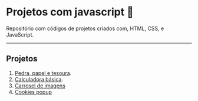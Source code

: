 # Projetos com javascript :rocket:
Repositório com códigos de projetos criados com, HTML, CSS, e JavaScript.

---

## Projetos

1. [Pedra, papel e tesoura](https://github.com/SkyG0D/projetos-js/tree/master/rock-paper-scissor).
2. [Calculadora básica](https://github.com/SkyG0D/projetos-js/tree/master/calculadora).
3. [Carrosel de imagens](https://github.com/SkyG0D/projetos-js/tree/master/carrousel)
4. [Cookies popup](https://github.com/SkyG0D/projetos-js/tree/master/cookies-popup)
